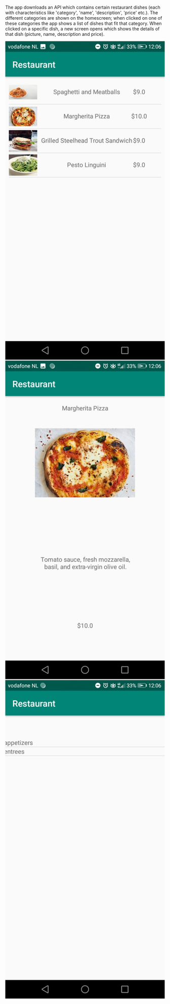 The app downloads an API which contains certain restaurant dishes (each with characteristics like 'category', 'name', 'description', 'price' etc.).
The different categories are shown on the homescreen; when clicked on one of these categories the app shows a list of dishes that fit that category.
When clicked on a specific dish, a new screen opens which shows the details of that dish (picture, name, description and price).

![Screenshot 1](https://github.com/mikebg95/Restaurant/blob/master/doc/WhatsApp%20Image%202018-12-05%20at%2012.09.21%20(1).jpeg)
![Screenshot 2](https://github.com/mikebg95/Restaurant/blob/master/doc/WhatsApp%20Image%202018-12-05%20at%2012.09.21%20(2).jpeg)
![Screenshot 3](https://github.com/mikebg95/Restaurant/blob/master/doc/WhatsApp%20Image%202018-12-05%20at%2012.09.21.jpeg)
